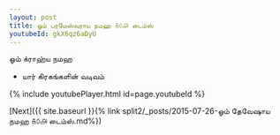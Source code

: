```yaml
---
layout: post
title: ஓம் பரமேஸ்வராய நமஹ ௧௦௮ டைம்ஸ்
youtubeId: gkX6qz6aDyU
---
```

 
 
 ஓம் க்ராஹ்ய நமஹ  
 
 -  யார் கிரகங்களின் வடிவம் 
 
  
 
  
 
 
 
 
 
 


{% include youtubePlayer.html id=page.youtubeId %}
 
[Next]({{ site.baseurl }}{% link  split2/_posts/2015-07-26-ஓம் தேவேஷாய நமஹ ௧௦௮ டைம்ஸ்.md%})
 
